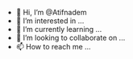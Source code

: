 - 👋 Hi, I’m @Atifnadem
- 👀 I’m interested in ...
- 🌱 I’m currently learning ...
- 💞️ I’m looking to collaborate on ...
- 📫 How to reach me ...

<!---
Atifnadem/Atifnadem is a ✨ special ✨ repository because its `README.md` (this file) appears on your GitHub profile.
You can click the Preview link to take a look at your changes.
--->

